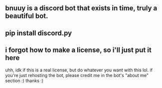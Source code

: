 bnuuy is a discord bot that exists in time, truly a beautiful bot.
--------------------------------------------------------------------------
pip install discord.py
--------------------------------------------------------------------------
i forgot how to make a license, so i'll just put it here
-------------
uhh, idk if this is a real license, but do whatever you want with this lol.
if you're just rehosting the bot, please credit me in the bot's "about me" section :)
thanks :)
